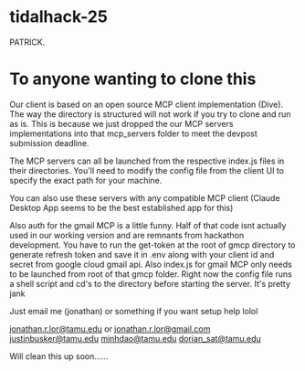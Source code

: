 # tidalhack-25
PATRICK.

# To anyone wanting to clone this

Our client is based on an open source MCP client implementation (Dive). The way the directory is structured will not work if you try to clone and run as is. This is because we just dropped the our MCP servers implementations into that mcp_servers folder to meet the devpost submission deadline.

The MCP servers can all be launched from the respective index.js files in their directories. You'll need to modify the config file from the client UI to specify the exact path for your machine.

You can also use these servers with any compatible MCP client (Claude Desktop App seems to be the best established app for this)

Also auth for the gmail MCP is a little funny. Half of that code isnt actually used in our working version and are remnants from hackathon development. You have to run the get-token at the root of gmcp directory to generate refresh token and save it in .env along with your client id and secret from google cloud gmail api. Also index.js for gmail MCP only needs to be launched from root of that gmcp folder. Right now the config file runs a shell script and cd's to the directory before starting the server. It's pretty jank

Just email me (jonathan) or something if you want setup help lolol

jonathan.r.lor@tamu.edu or jonathan.r.lor@gmail.com
justinbusker@tamu.edu
minhdao@tamu.edu
dorian_sat@tamu.edu


Will clean this up soon......

